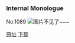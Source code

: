 ### Internal Monologue
No.1089
![图片不见了~~~](https://imgs.xkcd.com/comics/internal_monologue.png)

[原址](https://xkcd.com//1089) [下载](https://imgs.xkcd.com/comics/internal_monologue.png)

